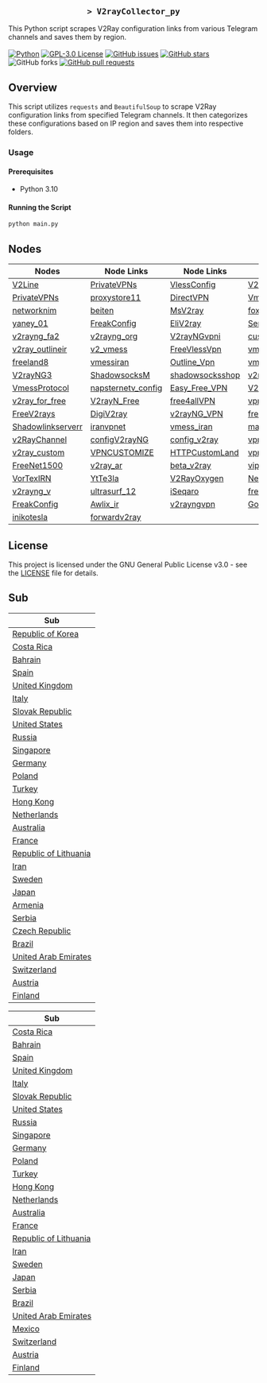 <h3 align="center">
    <samp>&gt; V2rayCollector_py</samp>
</h3>

This Python script scrapes V2Ray configuration links from various Telegram channels and saves them by region.
<br>
<br>
[![Python](https://img.shields.io/badge/python-3670A0?style=for-the-badge&logo=python&logoColor=ffdd54)](https://github.com/MhdiTaheri/V2rayCollector_Py)
[![GPL-3.0 License](https://img.shields.io/badge/License-GPL--3.0-blue?style=for-the-badge)](./LICENSE)
[![GitHub issues](https://img.shields.io/github/issues/MhdiTaheri/V2rayCollector_Py?style=for-the-badge)](https://github.com/MhdiTaheri/V2rayCollector_Py/issues)
[![GitHub stars](https://img.shields.io/github/stars/MhdiTaheri/V2rayCollector_Py?style=for-the-badge)](https://github.com/MhdiTaheri/V2rayCollector_Py/stargazers)
![GitHub forks](https://img.shields.io/github/forks/MhdiTaheri/V2rayCollector_py?style=for-the-badge)
[![GitHub pull requests](https://img.shields.io/github/issues-pr/MhdiTaheri/V2rayCollector_py?style=for-the-badge)](https://github.com/MhdiTaheri/V2rayCollector_Py/pulls)


## Overview
This script utilizes `requests` and `BeautifulSoup` to scrape V2Ray configuration links from specified Telegram channels. It then categorizes these configurations based on IP region and saves them into respective folders.

### Usage

#### Prerequisites

- Python 3.10

#### Running the Script

```bash
python main.py
```

## Nodes

| Nodes | Node Links | Node Links | Node Links | Node Links |
|------------|------------|------------|------------|------------|
| [V2Line](https://t.me/s/v2line) | [PrivateVPNs](https://t.me/s/PrivateVPNs) | [VlessConfig](https://t.me/s/VlessConfig) | [V2pedia](https://t.me/s/V2pedia) | [v2rayNG_Matsuri](https://t.me/s/v2rayNG_Matsuri) |
| [PrivateVPNs](https://t.me/s/PrivateVPNs) | [proxystore11](https://t.me/s/proxystore11) | [DirectVPN](https://t.me/s/DirectVPN) | [VmessProtocol](https://t.me/s/VmessProtocol) | [OutlineVpnOfficial](https://t.me/s/OutlineVpnOfficial) |
| [networknim](https://t.me/s/networknim) | [beiten](https://t.me/s/beiten) | [MsV2ray](https://t.me/s/MsV2ray) | [foxrayiran](https://t.me/s/foxrayiran) | [DailyV2RY](https://t.me/s/DailyV2RY) |
| [yaney_01](https://t.me/s/yaney_01) | [FreakConfig](https://t.me/s/FreakConfig) | [EliV2ray](https://t.me/s/EliV2ray) | [ServerNett](https://t.me/s/ServerNett) | [proxystore11](https://t.me/s/proxystore11) |
| [v2rayng_fa2](https://t.me/s/v2rayng_fa2) | [v2rayng_org](https://t.me/s/v2rayng_org) | [V2rayNGvpni](https://t.me/s/V2rayNGvpni) | [custom_14](https://t.me/s/custom_14) | [v2rayNG_VPNN](https://t.me/s/v2rayNG_VPNN) |
| [v2ray_outlineir](https://t.me/s/v2ray_outlineir) | [v2_vmess](https://t.me/s/v2_vmess) | [FreeVlessVpn](https://t.me/s/FreeVlessVpn) | [vmess_vless_v2rayng](https://t.me/s/vmess_vless_v2rayng) | [PrivateVPNs](https://t.me/s/PrivateVPNs) |
| [freeland8](https://t.me/s/freeland8) | [vmessiran](https://t.me/s/vmessiran) | [Outline_Vpn](https://t.me/s/Outline_Vpn) | [vmessq](https://t.me/s/vmessq) | [WeePeeN](https://t.me/s/WeePeeN) |
| [V2rayNG3](https://t.me/s/V2rayNG3) | [ShadowsocksM](https://t.me/s/ShadowsocksM) | [shadowsocksshop](https://t.me/s/shadowsocksshop) | [v2rayan](https://t.me/s/v2rayan) | [ShadowSocks_s](https://t.me/s/ShadowSocks_s) |
| [VmessProtocol](https://t.me/s/VmessProtocol) | [napsternetv_config](https://t.me/s/napsternetv_config) | [Easy_Free_VPN](https://t.me/s/Easy_Free_VPN) | [V2Ray_FreedomIran](https://t.me/s/V2Ray_FreedomIran) | [V2RAY_VMESS_free](https://t.me/s/V2RAY_VMESS_free) |
| [v2ray_for_free](https://t.me/s/v2ray_for_free) | [V2rayN_Free](https://t.me/s/V2rayN_Free) | [free4allVPN](https://t.me/s/free4allVPN) | [vpn_ocean](https://t.me/s/vpn_ocean) | [configV2rayForFree](https://t.me/s/configV2rayForFree) |
| [FreeV2rays](https://t.me/s/FreeV2rays) | [DigiV2ray](https://t.me/s/DigiV2ray) | [v2rayNG_VPN](https://t.me/s/v2rayNG_VPN) | [freev2rayssr](https://t.me/s/freev2rayssr) | [v2rayn_server](https://t.me/s/v2rayn_server) |
| [Shadowlinkserverr](https://t.me/s/Shadowlinkserverr) | [iranvpnet](https://t.me/s/iranvpnet) | [vmess_iran](https://t.me/s/vmess_iran) | [mahsaamoon1](https://t.me/s/mahsaamoon1) | [V2RAY_NEW](https://t.me/s/V2RAY_NEW) |
| [v2RayChannel](https://t.me/s/v2RayChannel) | [configV2rayNG](https://t.me/s/configV2rayNG) | [config_v2ray](https://t.me/s/config_v2ray) | [vpn_proxy_custom](https://t.me/s/vpn_proxy_custom) | [vpnmasi](https://t.me/s/vpnmasi) |
| [v2ray_custom](https://t.me/s/v2ray_custom) | [VPNCUSTOMIZE](https://t.me/s/VPNCUSTOMIZE) | [HTTPCustomLand](https://t.me/s/HTTPCustomLand) | [vpn_proxy_custom](https://t.me/s/vpn_proxy_custom) | [ViPVpn_v2ray](https://t.me/s/ViPVpn_v2ray) |
| [FreeNet1500](https://t.me/s/FreeNet1500) | [v2ray_ar](https://t.me/s/v2ray_ar) | [beta_v2ray](https://t.me/s/beta_v2ray) | [vip_vpn_2022](https://t.me/s/vip_vpn_2022) | [FOX_VPN66](https://t.me/s/FOX_VPN66) |
| [VorTexIRN](https://t.me/s/VorTexIRN) | [YtTe3la](https://t.me/s/YtTe3la) | [V2RayOxygen](https://t.me/s/V2RayOxygen) | [Network_442](https://t.me/s/Network_442) | [VPN_443](https://t.me/s/VPN_443) |
| [v2rayng_v](https://t.me/s/v2rayng_v) | [ultrasurf_12](https://t.me/s/ultrasurf_12) | [iSeqaro](https://t.me/s/iSeqaro) | [frev2rayng](https://t.me/s/frev2rayng) | [frev2ray](https://t.me/s/frev2ray) |
| [FreakConfig](https://t.me/s/FreakConfig) | [Awlix_ir](https://t.me/s/Awlix_ir) | [v2rayngvpn](https://t.me/s/v2rayngvpn) | [God_CONFIG](https://t.me/s/God_CONFIG) | [Configforvpn01](https://t.me/s/Configforvpn01) |
| [inikotesla](https://t.me/s/inikotesla) | [forwardv2ray](https://t.me/s/forwardv2ray) |  |  |  |

## License

This project is licensed under the GNU General Public License v3.0 - see the [LICENSE](LICENSE) file for details.
## Sub
| Sub |
|-----|
| [Republic of Korea](https://raw.githubusercontent.com/tahmaseb73/V2rayCollector_Py/main/sub/Republic%20of%20Korea/config.txt) |
| [Costa Rica](https://raw.githubusercontent.com/tahmaseb73/V2rayCollector_Py/main/sub/Costa%20Rica/config.txt) |
| [Bahrain](https://raw.githubusercontent.com/tahmaseb73/V2rayCollector_Py/main/sub/Bahrain/config.txt) |
| [Spain](https://raw.githubusercontent.com/tahmaseb73/V2rayCollector_Py/main/sub/Spain/config.txt) |
| [United Kingdom](https://raw.githubusercontent.com/tahmaseb73/V2rayCollector_Py/main/sub/United%20Kingdom/config.txt) |
| [Italy](https://raw.githubusercontent.com/tahmaseb73/V2rayCollector_Py/main/sub/Italy/config.txt) |
| [Slovak Republic](https://raw.githubusercontent.com/tahmaseb73/V2rayCollector_Py/main/sub/Slovak%20Republic/config.txt) |
| [United States](https://raw.githubusercontent.com/tahmaseb73/V2rayCollector_Py/main/sub/United%20States/config.txt) |
| [Russia](https://raw.githubusercontent.com/tahmaseb73/V2rayCollector_Py/main/sub/Russia/config.txt) |
| [Singapore](https://raw.githubusercontent.com/tahmaseb73/V2rayCollector_Py/main/sub/Singapore/config.txt) |
| [Germany](https://raw.githubusercontent.com/tahmaseb73/V2rayCollector_Py/main/sub/Germany/config.txt) |
| [Poland](https://raw.githubusercontent.com/tahmaseb73/V2rayCollector_Py/main/sub/Poland/config.txt) |
| [Turkey](https://raw.githubusercontent.com/tahmaseb73/V2rayCollector_Py/main/sub/Turkey/config.txt) |
| [Hong Kong](https://raw.githubusercontent.com/tahmaseb73/V2rayCollector_Py/main/sub/Hong%20Kong/config.txt) |
| [Netherlands](https://raw.githubusercontent.com/tahmaseb73/V2rayCollector_Py/main/sub/Netherlands/config.txt) |
| [Australia](https://raw.githubusercontent.com/tahmaseb73/V2rayCollector_Py/main/sub/Australia/config.txt) |
| [France](https://raw.githubusercontent.com/tahmaseb73/V2rayCollector_Py/main/sub/France/config.txt) |
| [Republic of Lithuania](https://raw.githubusercontent.com/tahmaseb73/V2rayCollector_Py/main/sub/Republic%20of%20Lithuania/config.txt) |
| [Iran](https://raw.githubusercontent.com/tahmaseb73/V2rayCollector_Py/main/sub/Iran/config.txt) |
| [Sweden](https://raw.githubusercontent.com/tahmaseb73/V2rayCollector_Py/main/sub/Sweden/config.txt) |
| [Japan](https://raw.githubusercontent.com/tahmaseb73/V2rayCollector_Py/main/sub/Japan/config.txt) |
| [Armenia](https://raw.githubusercontent.com/tahmaseb73/V2rayCollector_Py/main/sub/Armenia/config.txt) |
| [Serbia](https://raw.githubusercontent.com/tahmaseb73/V2rayCollector_Py/main/sub/Serbia/config.txt) |
| [Czech Republic](https://raw.githubusercontent.com/tahmaseb73/V2rayCollector_Py/main/sub/Czech%20Republic/config.txt) |
| [Brazil](https://raw.githubusercontent.com/tahmaseb73/V2rayCollector_Py/main/sub/Brazil/config.txt) |
| [United Arab Emirates](https://raw.githubusercontent.com/tahmaseb73/V2rayCollector_Py/main/sub/United%20Arab%20Emirates/config.txt) |
| [Switzerland](https://raw.githubusercontent.com/tahmaseb73/V2rayCollector_Py/main/sub/Switzerland/config.txt) |
| [Austria](https://raw.githubusercontent.com/tahmaseb73/V2rayCollector_Py/main/sub/Austria/config.txt) |
| [Finland](https://raw.githubusercontent.com/tahmaseb73/V2rayCollector_Py/main/sub/Finland/config.txt) |
































































































































































































































































































































































































































































































































































































































































































































































































































































































































































































































































































































































































































































































































































































































































































































































































































































































































































































































































































































































































































































































































































































































































































































































































































































































































































































































































































































































































































































































































































































































































































































































































































































































































































































































































































































































































































































































































































































































































































































































































































































































































































































































































































































































































































































































































































































































































































































































































































































































































































































































































































































































































































































































































































































































































































































































































































































































































































































































































































































































































































































































































































































































































































































































































































































































































































































































































































































































































































































































































































































































































































































































































































































































































































































































































































































































































































































































































































































































































































































































































































































































































































































































































































































































































































































































































































































































































































































































































































































































































































































































































































































































































































































































































































































































































































































































































































































































































































































































































































































































































| Sub |
|-----|
| [Costa Rica](https://raw.githubusercontent.com/tahmaseb73/V2rayCollector_Py/main/sub/Costa%20Rica/config.txt) |
| [Bahrain](https://raw.githubusercontent.com/tahmaseb73/V2rayCollector_Py/main/sub/Bahrain/config.txt) |
| [Spain](https://raw.githubusercontent.com/tahmaseb73/V2rayCollector_Py/main/sub/Spain/config.txt) |
| [United Kingdom](https://raw.githubusercontent.com/tahmaseb73/V2rayCollector_Py/main/sub/United%20Kingdom/config.txt) |
| [Italy](https://raw.githubusercontent.com/tahmaseb73/V2rayCollector_Py/main/sub/Italy/config.txt) |
| [Slovak Republic](https://raw.githubusercontent.com/tahmaseb73/V2rayCollector_Py/main/sub/Slovak%20Republic/config.txt) |
| [United States](https://raw.githubusercontent.com/tahmaseb73/V2rayCollector_Py/main/sub/United%20States/config.txt) |
| [Russia](https://raw.githubusercontent.com/tahmaseb73/V2rayCollector_Py/main/sub/Russia/config.txt) |
| [Singapore](https://raw.githubusercontent.com/tahmaseb73/V2rayCollector_Py/main/sub/Singapore/config.txt) |
| [Germany](https://raw.githubusercontent.com/tahmaseb73/V2rayCollector_Py/main/sub/Germany/config.txt) |
| [Poland](https://raw.githubusercontent.com/tahmaseb73/V2rayCollector_Py/main/sub/Poland/config.txt) |
| [Turkey](https://raw.githubusercontent.com/tahmaseb73/V2rayCollector_Py/main/sub/Turkey/config.txt) |
| [Hong Kong](https://raw.githubusercontent.com/tahmaseb73/V2rayCollector_Py/main/sub/Hong%20Kong/config.txt) |
| [Netherlands](https://raw.githubusercontent.com/tahmaseb73/V2rayCollector_Py/main/sub/Netherlands/config.txt) |
| [Australia](https://raw.githubusercontent.com/tahmaseb73/V2rayCollector_Py/main/sub/Australia/config.txt) |
| [France](https://raw.githubusercontent.com/tahmaseb73/V2rayCollector_Py/main/sub/France/config.txt) |
| [Republic of Lithuania](https://raw.githubusercontent.com/tahmaseb73/V2rayCollector_Py/main/sub/Republic%20of%20Lithuania/config.txt) |
| [Iran](https://raw.githubusercontent.com/tahmaseb73/V2rayCollector_Py/main/sub/Iran/config.txt) |
| [Sweden](https://raw.githubusercontent.com/tahmaseb73/V2rayCollector_Py/main/sub/Sweden/config.txt) |
| [Japan](https://raw.githubusercontent.com/tahmaseb73/V2rayCollector_Py/main/sub/Japan/config.txt) |
| [Serbia](https://raw.githubusercontent.com/tahmaseb73/V2rayCollector_Py/main/sub/Serbia/config.txt) |
| [Brazil](https://raw.githubusercontent.com/tahmaseb73/V2rayCollector_Py/main/sub/Brazil/config.txt) |
| [United Arab Emirates](https://raw.githubusercontent.com/tahmaseb73/V2rayCollector_Py/main/sub/United%20Arab%20Emirates/config.txt) |
| [Mexico](https://raw.githubusercontent.com/tahmaseb73/V2rayCollector_Py/main/sub/Mexico/config.txt) |
| [Switzerland](https://raw.githubusercontent.com/tahmaseb73/V2rayCollector_Py/main/sub/Switzerland/config.txt) |
| [Austria](https://raw.githubusercontent.com/tahmaseb73/V2rayCollector_Py/main/sub/Austria/config.txt) |
| [Finland](https://raw.githubusercontent.com/tahmaseb73/V2rayCollector_Py/main/sub/Finland/config.txt) |









